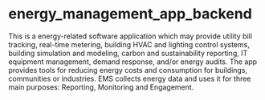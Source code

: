 # energy_management_app_backend
This is a energy-related software application which may provide utility bill tracking, real-time metering, building HVAC and lighting control systems, building simulation and modeling, carbon and sustainability reporting, IT equipment management, demand response, and/or energy audits. The app provides tools for reducing energy costs and consumption for buildings, communities or industries. EMS collects energy data and uses it for three main purposes: Reporting, Monitoring and Engagement.
